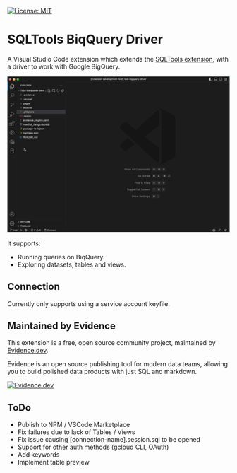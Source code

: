 [![License: MIT](https://img.shields.io/badge/License-MIT-yellow.svg)](https://opensource.org/licenses/MIT)

# SQLTools BiqQuery Driver

A Visual Studio Code extension which extends the [SQLTools extension](https://marketplace.visualstudio.com/items?itemName=mtxr.sqltools), with a driver to work with Google BigQuery. 

![Connect DB](docs/images/connect-db.gif)

It supports: 
- Running queries on BiqQuery.
- Exploring datasets, tables and views.

## Connection

Currently only supports using a service account keyfile.


## Maintained by Evidence

This extension is a free, open source community project, maintained by [Evidence.dev](https://www.evidence.dev).

Evidence is an open source publishing tool for modern data teams, allowing you to build polished data products with just SQL and markdown.

[![Evidence.dev](https://raw.githubusercontent.com/evidence-dev/evidence/main/sites/docs/static/img/evidence.svg)](https://www.evidence.dev)

## ToDo
- Publish to NPM / VSCode Marketplace
- Fix failures due to lack of Tables / Views
- Fix issue causing [connection-name].session.sql to be opened
- Support for other auth methods (gcloud CLI, OAuth)
- Add keywords
- Implement table preview
